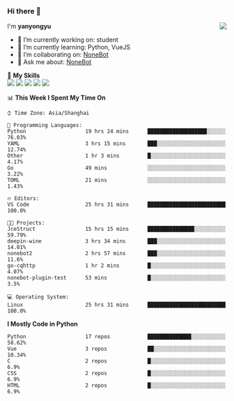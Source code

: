### Hi there 👋

<a href="#">
  <img align="right" src="https://github-readme-stats.vercel.app/api?username=yanyongyu&count_private=true&show_icons=true&bg_color=15,f2f7fd,E0EAFC" />
</a>

I'm **yanyongyu**

- 🔭 I’m currently working on: student
- 🌱 I’m currently learning: Python, VueJS
- 👯 I’m collaborating on: [NoneBot](https://github.com/nonebot)
- 💬 Ask me about: [NoneBot](https://github.com/nonebot)

🌟 **My Skills**  
![](https://img.shields.io/badge/-Python-3e74a2?style=flat-square&logo=Python&logoColor=fff)
![](https://img.shields.io/badge/-Vue-4fc08d?style=flat-square&logo=Vue.js&logoColor=fff)
![](https://img.shields.io/badge/-Node.js-339933?style=flat-square&logo=Node.js&logoColor=fff)
![](https://img.shields.io/badge/-Docker-2496ED?style=flat-square&logo=Docker&logoColor=fff)
![](https://img.shields.io/badge/-Linux-000000?style=flat-square&logo=Linux&logoColor=fff)

<!--START_SECTION:waka-->
📊 **This Week I Spent My Time On** 

```text
⌚︎ Time Zone: Asia/Shanghai

💬 Programming Languages: 
Python                   19 hrs 24 mins      ███████████████████░░░░░░   76.03% 
YAML                     3 hrs 15 mins       ███░░░░░░░░░░░░░░░░░░░░░░   12.74% 
Other                    1 hr 3 mins         █░░░░░░░░░░░░░░░░░░░░░░░░   4.17% 
Go                       49 mins             ░░░░░░░░░░░░░░░░░░░░░░░░░   3.22% 
TOML                     21 mins             ░░░░░░░░░░░░░░░░░░░░░░░░░   1.43%

🔥 Editors: 
VS Code                  25 hrs 31 mins      █████████████████████████   100.0%

🐱‍💻 Projects: 
JceStruct                15 hrs 15 mins      ███████████████░░░░░░░░░░   59.79% 
deepin-wine              3 hrs 34 mins       ███░░░░░░░░░░░░░░░░░░░░░░   14.01% 
nonebot2                 2 hrs 57 mins       ███░░░░░░░░░░░░░░░░░░░░░░   11.6% 
go-cqhttp                1 hr 2 mins         █░░░░░░░░░░░░░░░░░░░░░░░░   4.07% 
nonebot-plugin-test      53 mins             █░░░░░░░░░░░░░░░░░░░░░░░░   3.5%

💻 Operating System: 
Linux                    25 hrs 31 mins      █████████████████████████   100.0%

```

**I Mostly Code in Python** 

```text
Python                   17 repos            ██████████████░░░░░░░░░░░   58.62% 
Vue                      3 repos             ██░░░░░░░░░░░░░░░░░░░░░░░   10.34% 
C                        2 repos             █░░░░░░░░░░░░░░░░░░░░░░░░   6.9% 
CSS                      2 repos             █░░░░░░░░░░░░░░░░░░░░░░░░   6.9% 
HTML                     2 repos             █░░░░░░░░░░░░░░░░░░░░░░░░   6.9%

```



<!--END_SECTION:waka-->
